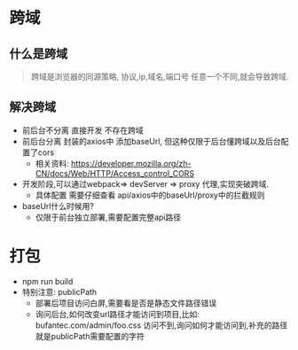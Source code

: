 # 跨域

## 什么是跨域
> 跨域是浏览器的同源策略, 协议,ip,域名,端口号 任意一个不同,就会导致跨域.

## 解决跨域
+ 前后台不分离 直接开发 不存在跨域
+ 前后台分离 封装的axios中 添加baseUrl, 但这种仅限于后台懂跨域以及后台配置了cors  
    - 相关资料: https://developer.mozilla.org/zh-CN/docs/Web/HTTP/Access_control_CORS
+ 开发阶段,可以通过webpack=> devServer => proxy 代理,实现突破跨域.
    - 具体配置 需要仔细查看 api/axios中的baseUrl/proxy中的拦截规则
+ baseUrl什么时候用?
    - 仅限于前台独立部署,需要配置完整api路径


# 打包
+ npm run build  
+ 特别注意: publicPath
    - 部署后项目访问白屏,需要看是否是静态文件路径错误
    - 询问后台,如何改变url路径才能访问到项目,比如: bufantec.com/admin/foo.css 访问不到,询问如何才能访问到,补充的路径就是publicPath需要配置的字符  